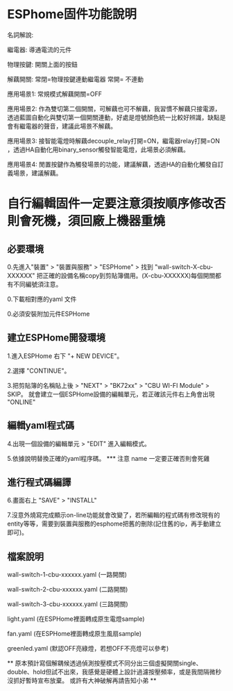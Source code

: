 # ESPhome固件功能說明 

名詞解說:

繼電器: 導通電流的元件

物理按鍵: 開關上面的按鈕

解藕開關: 常閉=物理按鍵連動繼電器  常開= 不連動

應用場景1: 常規模式解藕開關=OFF

應用場景2: 作為雙切第二個開關，可解藕也可不解藕，我習慣不解藕只接電源，透過藍圖自動化與雙切第一個開關連動，好處是燈號顏色統一比較好辨識，缺點是會有繼電器的聲音，建議此場景不解藕。

應用場景3: 接智能電燈時解藕decouple_relay打開=ON，繼電器relay打開=ON ，透過HA自動化用binary_sensor觸發智能電燈，此場景必須解藕。

應用場景4: 閒置按鍵作為觸發場景的功能，建議解藕，透過HA的自動化觸發自訂義場景，建議解藕。 













# 自行編輯固件一定要注意須按順序修改否則會死機，須回廠上機器重燒

## 必要環境

  0.先進入"裝置" > "裝置與服務" > "ESPHome" > 找到 "wall-switch-X-cbu-XXXXXX"  把正確的設備名稱copy到剪貼簿備用。(X-cbu-XXXXXX)每個開關都有不同編號須注意。

  0.下載相對應的yaml 文件

  0.必須安裝附加元件ESPHome

## 建立ESPHome開發環境

  1.進入ESPHome 右下 "+ NEW DEVICE"。
  
  2.選擇 "CONTINUE"。
  
  3.把剪貼簿的名稱貼上後 > "NEXT" > "BK72xx" > "CBU WI-FI Module" > SKIP。 就會建立一個ESPHome設備的編輯單元，若正確該元件右上角會出現 "ONLINE"

## 編輯yaml程式碼

  4.出現一個設備的編輯單元 > "EDIT" 進入編輯模式。
  
  5.依據說明替換正確的yaml程序碼。 *** 注意 name 一定要正確否則會死雞

## 進行程式碼編譯

  6.畫面右上 "SAVE" > "INSTALL"
  
  7.沒意外燒寫完成顯示on-line功能就會改變了，若所編輯的程式碼有修改現有的entity等等，需要到裝置與服務的esphome把舊的刪除(記住舊的ip，再手動建立即可)。

## 檔案說明  

  wall-switch-1-cbu-xxxxxx.yaml (一路開關)
  
  wall-switch-2-cbu-xxxxxx.yaml (二路開關)
  
  wall-switch-3-cbu-xxxxxx.yaml (三路開關)
  
  light.yaml (在ESPHome裡面轉成原生電燈sample)
  
  fan.yaml (在ESPHome裡面轉成原生風扇sample)

  greenled.yaml (默認OFF亮綠燈，若想OFF不亮燈可以參考)
  
  
  ** 原本預計寫個解耦候透過偵測按壓模式不同分出三個虛擬開關single、double、hold但試不出來，我感覺是硬體上設計過濾按壓頻率，或是我間隔微秒沒抓好暫時宣布放棄。 或許有大神破解再請告知小弟 **
